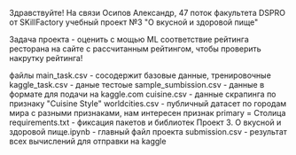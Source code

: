 Здравствуйте! На связи Осипов Александр, 47 поток факультета DSPRO  от SKillFactory
учебный проект №3 "О вкусной и здоровой пище" 


Задача проекта - оценить с мощью ML соответствие рейтинга ресторана на сайте с рассчитанным рейтингом, чтобы проверить накрутку рейтинга! 

файлы
	main_task.csv - сосодержит базовые данные, тренировочные
	kaggle_task.csv - даные тестоые
	sample_sumbission.csv - данные в формате для подачи на kaggle.com
	cuisine.csv - данные скрапинга по признаку "Cuisine Style" 
	worldcities.csv - публичный датасет по городам мира с разными признаками, нам интересен признак primary = Столица
	requirements.txt - фиксация пакетов и библиотек 
	Проект 3. О вкусной и здоровой пище.ipynb - главный файл проекта 
	submission.csv - результат всех вычислений для отправки на kaggle